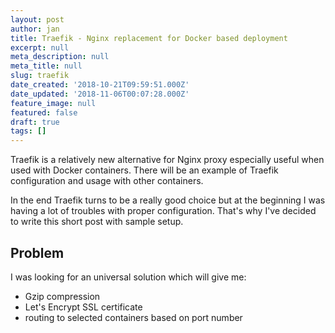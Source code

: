 ```yaml
---
layout: post
author: jan
title: Traefik - Nginx replacement for Docker based deployment
excerpt: null
meta_description: null
meta_title: null
slug: traefik
date_created: '2018-10-21T09:59:51.000Z'
date_updated: '2018-11-06T00:07:28.000Z'
feature_image: null
featured: false
draft: true
tags: []
---
```

Traefik is a relatively new alternative for Nginx proxy especially useful when used with Docker containers. There will be an example of Traefik configuration and usage with other containers.

In the end Traefik turns to be a really good choice but at the beginning I was having a lot of troubles with proper configuration. That's why I've decided to write this short post with sample setup.

## Problem
I was looking for an universal solution which will give me:
- Gzip compression
- Let's Encrypt SSL certificate
- routing to selected containers based on port number
